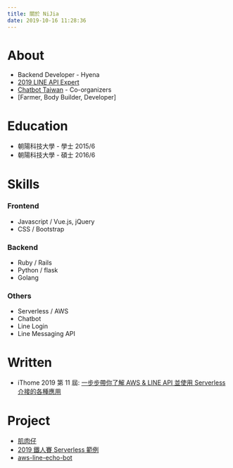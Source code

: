 ```yaml
---
title: 關於 NiJia
date: 2019-10-16 11:28:36
---
```

# About
- Backend Developer - Hyena
- [2019 LINE API Expert](https://www.line-community.me/contributors/detail?apiId=0037F00001fJ0NHQA0)
- [Chatbot Taiwan](https://www.facebook.com/groups/chatbot.tw/) - Co-organizers
- [Farmer, Body Builder, Developer]

# Education
- 朝陽科技大學 - 學士 2015/6
- 朝陽科技大學 - 碩士 2016/6

# Skills
### Frontend
- Javascript / Vue.js, jQuery
- CSS / Bootstrap

### Backend
- Ruby / Rails
- Python / flask
- Golang

### Others
- Serverless / AWS
- Chatbot
- Line Login
- Line Messaging API

# Written
- iThome 2019 第 11 屆: [一步步帶你了解 AWS & LINE API 並使用 Serverless 介接的各種應用](https://ithelp.ithome.com.tw/users/20111481/ironman/2475)

# Project

- [肌肉仔](https://github.com/louis70109/muscle_man)
- [2019 鐵人賽 Serverless 範例](https://github.com/louis70109/aws-python-line-api)
- [aws-line-echo-bot](https://github.com/louis70109/aws-line-echo-bot)